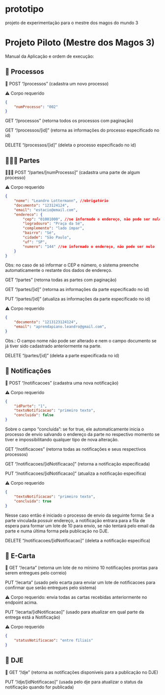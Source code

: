 # prototipo
projeto de experimentação para o  mestre dos magos do mundo 3
# Projeto Piloto (Mestre dos Magos 3)

Manual da Aplicação e ordem de execução:

## 📃 Processos

<aside>
📃 POST “/processos” (cadastra um novo processo)

⚠️ Corpo requerido

```json
{
	"numProcesso": "002"
}
```

GET “/processos” (retorna todos os processos com paginação)

GET “/processos/[id]” (retorna as informações do processo especificado no id)

DELETE “/processos/[id]” (deleta o processo especificado no id)

</aside>

## 👨‍👩‍👦 Partes

<aside>
👨‍👩‍👦 POST “/partes/[numProcesso]” (cadastra uma parte de algum processo)

⚠️ Corpo requerido

```json
{
	"nome": "Leandro Lottermann", //obrigatório
	"documento": "123124124",
	"email": "estacio@email.com",
	"endereco": {
		"cep": "01001000", //se informado o endereço, não pode ser nulo
		"logradouro": "Praça da Sé",
		"complemento": "lado ímpar",
		"bairro": "Sé",
		"cidade": "São Paulo",
		"uf": "SP",
		"numero": "144" //se informado o endereço, não pode ser nulo
	}
}
```

Obs: no caso de só informar o CEP e número, o sistema preenche automaticamente o restante dos dados de endereço.

GET “/partes” (retorna todas as partes com paginação)

GET “/partes/[id]” (retorna as informações da parte especificado no id)

PUT “/partes/[id]” (atualiza as informações da parte especificado no id)

⚠️ Corpo requerido

```json
{
	"documento": "1213123124124",
	"email": "aprendapiano.leandro@gmail.com",
}
```

Obs.: O campo nome não pode ser alterado e nem o campo documento se já tiver sido cadastrado anteriormente na parte.

DELETE “/partes/[id]” (deleta a parte especificada no id)

</aside>

## 📨 Notificações

<aside>
📨 POST “/notificacoes” (cadastra uma nova notificação)

⚠️ Corpo requerido

```json
{
	"idParte": "1",
	"textoNotificacao": "primeiro texto",
	"concluida": false	
}
```

Sobre o campo “concluída”: se for true, ele automaticamente inicia o processo de envio salvando o endereço da parte no respectivo momento se tiver e impossibilitando qualquer tipo de nova alteração.

GET “/notificacoes” (retorna todas as notificações e seus respectivos processos)

GET “/notificacoes/[idNotificacao]” (retorna a notificação especificada)

PUT “/notificacoes/[idNotificacao]” (atualiza a notificação específica)

⚠️ Corpo requerido

```json
{
	"textoNotificacao": "primeiro texto",
	"concluida": true	
}
```

Nesse caso então é iniciado o processo de envio da seguinte forma: Se a parte vinculada possuir endereço, a notificação entrara para a fila de espera para formar um lote de 10 para envio, se não tentará pelo email da parte e numa última forma pela publicação no DJE.

DELETE “/notificacoes/[idNotificacao]” (deleta a notificação específica)

</aside>

## 🚀 E-Carta

<aside>
🚀 GET “/ecarta” (retorna um lote de no mínimo 10 notificações prontas para serem entregues pelo correio)

PUT “/ecarta” (usado pelo ecarta para enviar um lote de notificacoes para confirmar que serão entregues pelo sistema)

⚠️ Corpo requerido: envia todas as cartas recebidas anteriormente no endpoint acima.

PUT “/ecarta/[idNotificacao]” (usado para atualizar em qual parte da entrega está a Notificação)

⚠️ Corpo requerido

```json
{
	"statusNotificacao": "entre filiais"
}
```

</aside>

## 📰 DJE

<aside>
📰 GET “/dje” (retorna as notificações disponíveis para a publicação no DJE)

PUT “/dje/[idNotificacao]” (usada pelo dje para atualizar o status da notificação quando for publicada)

</aside>
